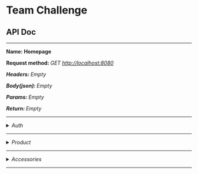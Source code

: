 # Team Challenge

[//]: # (<hr>)

[//]: # (<b> Name: </b>)

[//]: # ()

[//]: # (<b>Request method: </b> <i>GET<i/> [http://localhost]&#40;http://localhost:8080&#41;)

[//]: # ()

[//]: # (<b>Headers: </b> <i>Content-Type: application/json<i/>)

[//]: # ()

[//]: # (<b>Body&#40;json&#41;: </b> <pre>{}</pre>)

[//]: # ()

[//]: # (<b>Params: </b><i>Empty</i>)

[//]: # ()

[//]: # (<b>Return: </b>)

[//]: # (<hr>)

## API Doc

<hr>
<b> Name: Homepage</b>

<b>Request method: </b> <i>GET<i/> [http://localhost:8080](http://localhost:8080)

<b>Headers: </b> <i>Empty<i/>

<b>Body(json): </b> <i>Empty<i/>

<b>Params: </b><i>Empty</i>

<b>Return: </b><i>Empty</i>
<hr>
<details>
<summary>Auth</summary>
<br>
<b> Name: Login</b>

<b>Request method: </b> <i>POST<i/> [http://localhost:8080/api/v1/login](http://localhost:8080/api/v1/login)

<b>Headers: </b> <i>Content-Type: application/json<i/>

<b>Body(json): </b>
<pre>{ 
"email": "m3rl1n1k@gmail.com", 
"password": "1111" 
}</pre>

<b>Params: </b><i>Empty</i>

<b>Return: </b><i>Authentication token</i>
<hr>
<b> Name: Registration</b>

<b>Request method: </b> <i>
POST<i/> [http://localhost:8080/api/v1/registration](http://localhost:8080/api/v1/registration)

<b>Headers: </b> <i>Content-Type: application/json<i/>

<b>Body(json): </b>
<pre>{
"email": "m3rl1n1k@gmail.com", 
"password": "1111", 
"re-password": "1111", 
"name": "Serhii"
}</pre>

<b>Params: </b><i>Empty</i>

<b>Return: </b><i>Msg of result</i>
<hr>
</details>
<hr>
<details>
<summary>Product</summary>
<br>
<b> Name: Get collections of products</b>

<b>Request method: </b> <i>
GET<i/> [http://localhost:8080/api/v1/product?type=shoes&page=1&limit=10&sort=price.up](http://localhost:8080/api/v1/product?type=shoes&)

<b>Headers: </b> <i>Content-Type: application/json<i/>

<b>Body(json): </b> <i>Empty<i/>

<b>Params: </b>
<table>
<tr>
<td>type*</td>
<td>Filter product by type</td>
<td>filter=shoes
<br>if you need more use' | 'example: shoes|pants
</td>
</tr>
<tr>
<td>page*</td>
<td>Show page number 1</td>
<td>page=1</td>
</tr>
<tr>
<td>limit</td>
<td>Set limits selected records to 10. Max 10 records</td>
<td>limit=10</td>
</tr>
<tr>
<td>sorting</td>
<td>Set type for sorting selected records</td>
<td>sort=column.up/down</td>
</tr>
</table>

<b>Return: </b>
<table>
<tr>
<td></td>
<td>Status code</td>
<td>Response</td>
</tr>
<tr>
<td>Success</td>
<td>200</td>
<td>Json string with records</td>
</tr>
<tr>
<td>Fail</td>
<td>400</td>
<td>Json string with fail message</td>
</tr>
</table>
<hr>
<b> Name: Create new record</b>

<b>Request method: </b> <i>
POST </i> [http://localhost:8080/api/v1/product/shoes](http://localhost:8080/api/v1/product/shoes)

<b>Headers: </b> <br>
<i>Content-Type: application/json<i/> <br>
<i>Authorization: auth-token*<i/>

* auth token - you get this token after successfully authorization

<b>Body(json): </b>
<pre>{
  "name": "Training Shoes",
  "size": {
    "38": true,
    "39": true,
    "40": false
  },
  "color": "Green",
  "article": 9474480,
  "brand": "Under Armour",
  "model": "Project Rock",
  "price": 149,
  "genre": "Woman",
  "description": "Durable training shoes for gym workouts",
  "image": "path/to/image5.jpg"
}</pre>

<b>Params: </b> Empty

<b>Return: </b>
<table>
<tr>
<td></td>
<td>Status code</td>
<td>Response</td>
</tr>
<tr>
<td>Success</td>
<td>201</td>
<td>Json string with success message</td>
</tr>
<tr>
<td>Fail</td>
<td>400</td>
<td>Json string with fail message</td>
</tr>
</table>
<hr>
<b> Name: Update record</b>

<b>Request method: </b> <i>
PUT </i> [http://localhost:8080/api/v1/product/shoes/{article}](http://localhost:8080/api/v1/product/shoes/9474480)

<b>Headers: </b> <br>
<i>Content-Type: application/json<i/>
<br>
<i>Authorization: auth-token*<i/>

* auth token - you get this token after successfully authorization

<b>Body(json): </b>
<pre>{
  "name": "Training Shoes",
  "size": {
    "38": false,
    "39": false,
    "40": false
  },
  "color": "Pink",
  "article": 9474480,
  "brand": "Under Armour",
  "model": "Project Rock",
  "price": 149,
  "genre": "Woman",
  "description": "Durable training shoes for gym workouts",
  "image": "path/to/image5.jpg"
}</pre>

<b>Params: </b>
<table>
<tr><td>{article}</td> <td>Article of product 9474480</td></tr>
</table>

<b>Return: </b>
<table>
<tr>
<td></td>
<td>Status code</td>
<td>Response</td>
</tr>
<tr>
<td>Success</td>
<td>200</td>
<td>Json string with success message</td>
</tr>
<tr>
<td>Fail</td>
<td>400</td>
<td>Json string with fail message</td>
</tr>
</table>
<hr>

<b> Name: Show record</b>

<b>Request method: </b> <i>
GET <i/> [http://localhost:8080/api/v1/product/shoes/{show}](http://localhost:8080//api/v1/product/shoes/9474480)

<b>Headers: </b> <i>Content-Type: application/json<i/>

<b>Body(json): </b> <i>Empty</i>

<b>Params: </b>

<table>
<tr>
<td>show</td>
<td>uniq article 9474480</td>
</tr>
</table>

<b>Return: </b>
<table>
<tr>
<td></td>
<td>Status code</td>
<td>Response</td>
</tr>
<tr>
<td>Success</td>
<td>200</td>
<td>Json string with record</td>
</tr>
<tr>
<td>Fail</td>
<td>400</td>
<td>Json string with fail message</td>
</tr>
</table>
<hr>

<b> Name: Delete record</b>

<b>Request method: </b> <i>
DELETE <i/> [http://localhost:8080/api/v1/product/shoes/{article}](http://localhost:8080/api/v1/shoes/9474480)

<b>Headers: </b> <br>
<i>Content-Type: application/json<i/>
<br>
<i>Authorization: auth-token * <i/>

* auth token - you get this token after successfully authorization

<b>Body(json): </b> <i>Empty</i>

<b>Params: </b>

<table>
<tr>
<td>article</td>
<td>article of record</td>
</tr>
</table>

<b>Return: </b>
<table>
<tr>
<td></td>
<td>Status code</td>
<td>Response</td>
</tr>
<tr>
<td>Success</td>
<td>200</td>
<td>Empty</td>
</tr>
<tr>
<td>Fail</td>
<td>400</td>
<td>Json string with fail message</td>
</tr>
</table>
</details>
<hr><details>
<summary>Accessories</summary>
<br>
<b> Name: Get collections records</b>

<b>Request method: </b> <i>
GET<i/> [http://localhost:8080/api/v1/product/shoes?page=1&limit=10&sort=price.up](http://localhost:8080/api/v1/product/shoes?page=1&limit=10&sort=price.up)

<b>Headers: </b> <i>Content-Type: application/json<i/>

<b>Body(json): </b> <i>Empty<i/>

<b>Params: </b>
<table>
<tr>
<td>page*</td>
<td>Show page number 1</td>
<td>page=1</td>
</tr>
<tr>
<td>limit</td>
<td>Set limits selected records to 10. Max 10 records</td>
<td>limit=10</td>
</tr>
<tr>
<td>sorting</td>
<td>Set type for sorting selected records</td>
<td>sort=column.up/down</td>
</tr>
</table>

<b>Return: </b>
<table>
<tr>
<td></td>
<td>Status code</td>
<td>Response</td>
</tr>
<tr>
<td>Success</td>
<td>200</td>
<td>Json string with records</td>
</tr>
<tr>
<td>Fail</td>
<td>400</td>
<td>Json string with fail message</td>
</tr>
</table>
<hr>
<b> Name: Create new record</b>

<b>Request method: </b> <i>
POST </i> [http://localhost:8080/api/v1/product/shoes](http://localhost:8080/api/v1/product/shoes)

<b>Headers: </b> <i>Content-Type: application/json<i/>

<b>Body(json): </b>
<pre>{
  "name": "Training Shoes",
  "size": {
    "38": true,
    "39": true,
    "40": false
  },
  "color": "Green",
  "article": 9474480,
  "brand": "Under Armour",
  "model": "Project Rock",
  "price": 149,
  "genre": "Woman",
  "description": "Durable training shoes for gym workouts",
  "image": "path/to/image5.jpg"
}</pre>

<b>Params: </b> Empty

<b>Return: </b>
<table>
<tr>
<td></td>
<td>Status code</td>
<td>Response</td>
</tr>
<tr>
<td>Success</td>
<td>201</td>
<td>Json string with success message</td>
</tr>
<tr>
<td>Fail</td>
<td>400</td>
<td>Json string with fail message</td>
</tr>
</table>
<hr>
<b> Name: Update record</b>

<b>Request method: </b> <i>
PUT </i> [http://localhost:8080/api/v1/product/shoes/{article}](http://localhost:8080/api/v1/product/shoes/9474480)

<b>Headers: </b> <i>Content-Type: application/json<i/>

<b>Body(json): </b>
<pre>{
  "name": "Training Shoes",
  "size": {
    "38": false,
    "39": false,
    "40": false
  },
  "color": "Pink",
  "article": 9474480,
  "brand": "Under Armour",
  "model": "Project Rock",
  "price": 149,
  "genre": "Woman",
  "description": "Durable training shoes for gym workouts",
  "image": "path/to/image5.jpg"
}</pre>

<b>Params: </b>
<table>
<tr><td>{article}</td> <td>Article of product 9474480</td></tr>
</table>

<b>Return: </b>
<table>
<tr>
<td></td>
<td>Status code</td>
<td>Response</td>
</tr>
<tr>
<td>Success</td>
<td>200</td>
<td>Json string with success message</td>
</tr>
<tr>
<td>Fail</td>
<td>400</td>
<td>Json string with fail message</td>
</tr>
</table>
<hr>

<b> Name: Show record</b>

<b>Request method: </b> <i>
GET <i/> [http://localhost:8080/api/v1/product/shoes/{show}](http://localhost:8080//api/v1/product/shoes/9474480)

<b>Headers: </b> <i>Content-Type: application/json<i/>

<b>Body(json): </b> <i>Empty</i>

<b>Params: </b>

<table>
<tr>
<td>show</td>
<td>uniq article 9474480</td>
</tr>
</table>

<b>Return: </b>
<table>
<tr>
<td></td>
<td>Status code</td>
<td>Response</td>
</tr>
<tr>
<td>Success</td>
<td>200</td>
<td>Json string with record</td>
</tr>
<tr>
<td>Fail</td>
<td>400</td>
<td>Json string with fail message</td>
</tr>
</table>
<hr>

<b> Name: Delete record</b>

<b>Request method: </b> <i>
DELETE <i/> [http://localhost:8080/api/v1/product/shoes/{article}](http://localhost:8080/api/v1/shoes/9474480)

<b>Headers: </b> Empty

<b>Body(json): </b> <i>Empty</i>

<b>Params: </b>

<table>
<tr>
<td>article</td>
<td>article of record</td>
</tr>
</table>

<b>Return: </b>
<table>
<tr>
<td></td>
<td>Status code</td>
<td>Response</td>
</tr>
<tr>
<td>Success</td>
<td>200</td>
<td>Empty</td>
</tr>
<tr>
<td>Fail</td>
<td>400</td>
<td>Json string with fail message</td>
</tr>
</table>
</details>
<hr>
